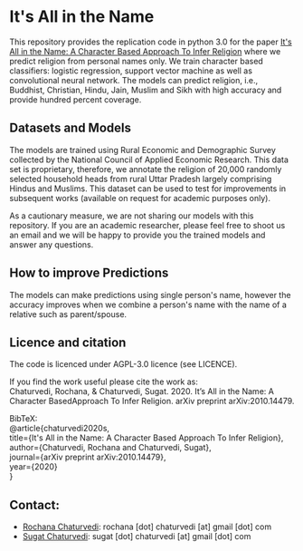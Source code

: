 # It's All in the Name

This repository provides the replication code in python 3.0 for the paper [It's All in the Name:  A Character Based Approach To Infer Religion](https://arxiv.org/abs/2010.14479) where we predict religion from personal names only. We train character based classifiers: logistic regression, support vector machine as well as convolutional neural network. The models can predict religion, i.e., Buddhist, Christian, Hindu, Jain, Muslim and Sikh with high accuracy and provide hundred percent coverage.

## Datasets and Models
The models are trained using Rural Economic and Demographic Survey collected by the National Council of Applied Economic Research. This data set is proprietary, therefore, we annotate the religion of 20,000 randomly selected household heads from rural Uttar Pradesh largely comprising Hindus and Muslims. This dataset can be used to test for improvements in subsequent works (available on request for academic purposes only). 

As a cautionary measure, we are not sharing our models with this repository. If you are an academic researcher, please feel free to shoot us an email and we will be happy to provide you the trained models and answer any questions.

## How to improve Predictions
The models can make predictions using single person's name, however the accuracy improves when we combine a person's name with the name of a relative such as parent/spouse.

## Licence and citation
The code is licenced under AGPL-3.0 licence (see LICENCE).

If you find the work useful please cite the work as: <br/>
Chaturvedi, Rochana, & Chaturvedi, Sugat. 2020. It’s All in the Name: A Character BasedApproach To Infer Religion. arXiv preprint arXiv:2010.14479. <br/>

BibTeX: <br/>
@article{chaturvedi2020s, <br/>
  title={It's All in the Name: A Character Based Approach To Infer Religion}, <br/>
  author={Chaturvedi, Rochana and Chaturvedi, Sugat}, <br/>
  journal={arXiv preprint arXiv:2010.14479}, <br/>
  year={2020} <br/>
}

## Contact:

* [Rochana Chaturvedi](https://twitter.com/rochanac?lang=en): rochana [dot] chaturvedi [at] gmail [dot] com
* [Sugat Chaturvedi](https://sites.google.com/view/sugatchaturvedi/home): sugat [dot] chaturvedi [at] gmail [dot] com
